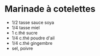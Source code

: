 # Marinade à cotelettes

- 1/2 tasse sauce soya
- 1/4 tasse miel
- 1 c.thé sucre
- 1/4 c.thé poudre d'ail
- 1/4 c.thé gingembre
- sel, poivre

